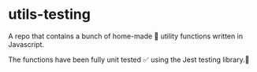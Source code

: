 # utils-testing

A repo that contains a bunch of home-made 🍜 utility functions written in Javascript.

The functions have been fully unit tested ✅ using the Jest testing library.🤡
